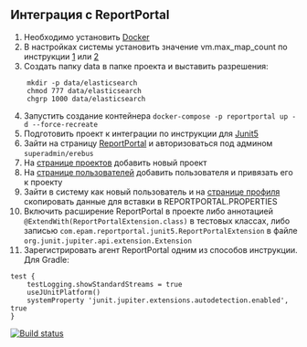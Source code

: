 ## Интеграция с ReportPortal

1. Необходимо установить [Docker](https://www.docker.com/community-edition)
1. В настройках системы установить значение vm.max_map_count по инструкции [1](https://www.elastic.co/guide/en/elasticsearch/reference/6.1/docker.html#docker-cli-run-prod-mode) или [2](https://www.elastic.co/guide/en/elasticsearch/reference/current/docker.html#_set_vm_max_map_count_to_at_least_262144)
1. Создать папку data в папке проекта и выставить разрешения:
```
    mkdir -p data/elasticsearch
    chmod 777 data/elasticsearch
    chgrp 1000 data/elasticsearch
``` 
4. Запустить создание контейнера `docker-compose -p reportportal up -d --force-recreate`
5. Подготовить проект к интеграции по инструкции для [Junit5](https://github.com/reportportal/agent-java-junit5)
6. Зайти на страницу [ReportPortal](http://localhost:8080/) и авторизоваться под админом `superadmin/erebus`
7. На [странице проектов](http://localhost:8080/ui/#administrate/projects) добавить новый проект
8. На [странице пользователей](http://localhost:8080/ui/#administrate/users) добавить пользователя и привязать его к проекту
9. Зайти в систему как новый пользователь и на [странице профиля](http://localhost:8080/ui/#user-profile) скопировать данные для вставки в REPORTPORTAL.PROPERTIES
10. Включить расширение ReportPortal в проекте либо аннотацией `@ExtendWith(ReportPortalExtension.class)` в тестовых классах, либо записью `com.epam.reportportal.junit5.ReportPortalExtension` в файле `org.junit.jupiter.api.extension.Extension`
11. Зарегистрировать агент ReportPortal одним из способов инструкции.
Для Gradle:
```
test {
    testLogging.showStandardStreams = true
    useJUnitPlatform()
    systemProperty 'junit.jupiter.extensions.autodetection.enabled', true
} 
```

[![Build status](https://ci.appveyor.com/api/projects/status/29rh0nwwp5029yki?svg=true)](https://ci.appveyor.com/project/Warlokk/aqa4-1-2)
